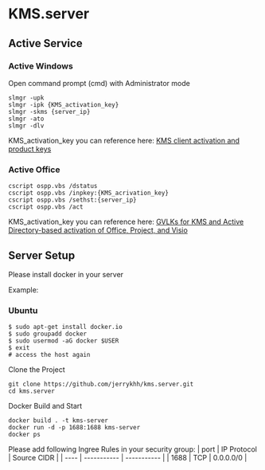 # KMS.server

## Active Service

### Active Windows
Open command prompt (cmd) with Administrator mode
```
slmgr -upk 
slmgr -ipk {KMS_activation_key}
slmgr -skms {server_ip}
slmgr -ato
slmgr -dlv
```
KMS_activation_key you can reference here: 
[KMS client activation and product keys](https://docs.microsoft.com/en-us/windows-server/get-started/kms-client-activation-keys)

### Active Office
```
cscript ospp.vbs /dstatus
cscript ospp.vbs /inpkey:{KMS_acrivation_key}
cscript ospp.vbs /sethst:{server_ip}
cscript ospp.vbs /act
```
KMS_activation_key you can reference here: [GVLKs for KMS and Active Directory-based activation of Office, Project, and Visio](https://docs.microsoft.com/en-us/DeployOffice/vlactivation/gvlks)

## Server Setup
Please install docker in your server

Example:
### Ubuntu 
```
$ sudo apt-get install docker.io
$ sudo groupadd docker
$ sudo usermod -aG docker $USER
$ exit
# access the host again
```

Clone the Project
```
git clone https://github.com/jerrykhh/kms.server.git
cd kms.server
```

Docker Build and Start
```
docker build . -t kms-server
docker run -d -p 1688:1688 kms-server
docker ps
```

Please add following Ingree Rules in your security group:
| port | IP Protocol | Source CIDR |
| ---- | ----------- | ----------- |
| 1688 | TCP | 0.0.0.0/0 |